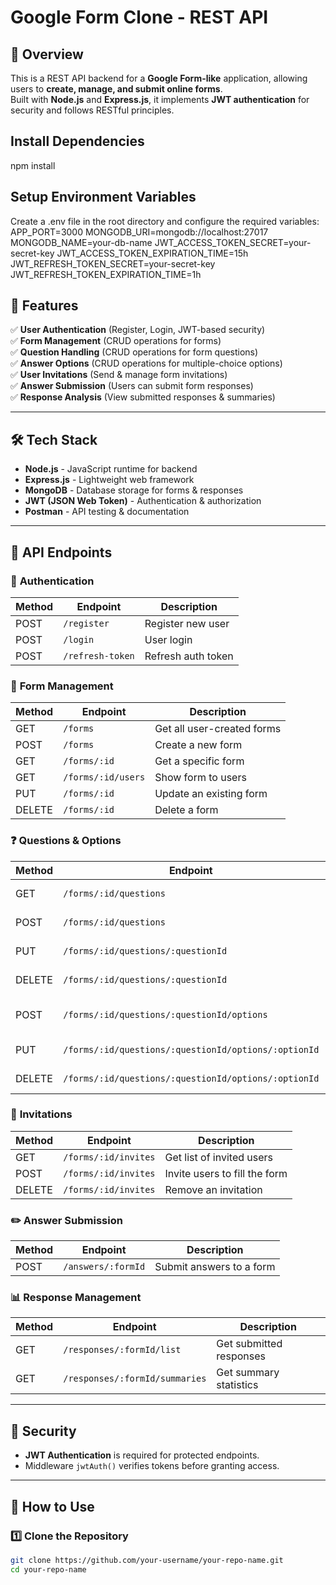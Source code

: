 # Google Form Clone - REST API

## 📌 Overview
This is a REST API backend for a **Google Form-like** application, allowing users to **create, manage, and submit online forms**.  
Built with **Node.js** and **Express.js**, it implements **JWT authentication** for security and follows RESTful principles.

## Install Dependencies
npm install

## Setup Environment Variables
Create a .env file in the root directory and configure the required variables:
APP_PORT=3000
MONGODB_URI=mongodb://localhost:27017
MONGODB_NAME=your-db-name
JWT_ACCESS_TOKEN_SECRET=your-secret-key
JWT_ACCESS_TOKEN_EXPIRATION_TIME=15h
JWT_REFRESH_TOKEN_SECRET=your-secret-key
JWT_REFRESH_TOKEN_EXPIRATION_TIME=1h

## 🚀 Features
✅ **User Authentication** (Register, Login, JWT-based security)  
✅ **Form Management** (CRUD operations for forms)  
✅ **Question Handling** (CRUD operations for form questions)  
✅ **Answer Options** (CRUD operations for multiple-choice options)  
✅ **User Invitations** (Send & manage form invitations)  
✅ **Answer Submission** (Users can submit form responses)  
✅ **Response Analysis** (View submitted responses & summaries)  

---

## 🛠️ Tech Stack
- **Node.js** - JavaScript runtime for backend  
- **Express.js** - Lightweight web framework  
- **MongoDB** - Database storage for forms & responses  
- **JWT (JSON Web Token)** - Authentication & authorization  
- **Postman** - API testing & documentation  

---

## 📌 API Endpoints
### 🔐 **Authentication**
| Method | Endpoint           | Description            |
|--------|--------------------|------------------------|
| POST   | `/register`        | Register new user     |
| POST   | `/login`           | User login            |
| POST   | `/refresh-token`   | Refresh auth token    |

### 📄 **Form Management**
| Method  | Endpoint                | Description                       |
|---------|-------------------------|-----------------------------------|
| GET     | `/forms`                 | Get all user-created forms       |
| POST    | `/forms`                 | Create a new form                |
| GET     | `/forms/:id`             | Get a specific form              |
| GET     | `/forms/:id/users`       | Show form to users               |
| PUT     | `/forms/:id`             | Update an existing form          |
| DELETE  | `/forms/:id`             | Delete a form                    |

### ❓ **Questions & Options**
| Method  | Endpoint                                         | Description                   |
|---------|-------------------------------------------------|-------------------------------|
| GET     | `/forms/:id/questions`                         | Get form questions           |
| POST    | `/forms/:id/questions`                         | Add a question               |
| PUT     | `/forms/:id/questions/:questionId`            | Update a question            |
| DELETE  | `/forms/:id/questions/:questionId`            | Delete a question            |
| POST    | `/forms/:id/questions/:questionId/options`     | Add options to a question    |
| PUT     | `/forms/:id/questions/:questionId/options/:optionId` | Update an option |
| DELETE  | `/forms/:id/questions/:questionId/options/:optionId` | Delete an option |

### 📩 **Invitations**
| Method  | Endpoint                | Description                     |
|---------|-------------------------|---------------------------------|
| GET     | `/forms/:id/invites`    | Get list of invited users      |
| POST    | `/forms/:id/invites`    | Invite users to fill the form  |
| DELETE  | `/forms/:id/invites`    | Remove an invitation           |

### ✏️ **Answer Submission**
| Method  | Endpoint                | Description                   |
|---------|-------------------------|-------------------------------|
| POST    | `/answers/:formId`      | Submit answers to a form     |

### 📊 **Response Management**
| Method  | Endpoint                      | Description                        |
|---------|------------------------------|------------------------------------|
| GET     | `/responses/:formId/list`     | Get submitted responses           |
| GET     | `/responses/:formId/summaries`| Get summary statistics            |

---

## 🔐 Security
- **JWT Authentication** is required for protected endpoints.
- Middleware `jwtAuth()` verifies tokens before granting access.

---

## 📖 How to Use
### 1️⃣ Clone the Repository
```bash
git clone https://github.com/your-username/your-repo-name.git
cd your-repo-name

